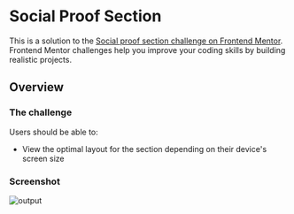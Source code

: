 # Social Proof Section
 
 This is a solution to the [Social proof section challenge on Frontend Mentor](https://www.frontendmentor.io/challenges/social-proof-section-6e0qTv_bA). Frontend Mentor challenges help you improve your coding skills by building realistic projects. 

## Overview

### The challenge

Users should be able to:

- View the optimal layout for the section depending on their device's screen size

### Screenshot

![output](https://user-images.githubusercontent.com/62498978/131331070-d27e7423-3286-4990-af3f-5755f49868d3.png)


